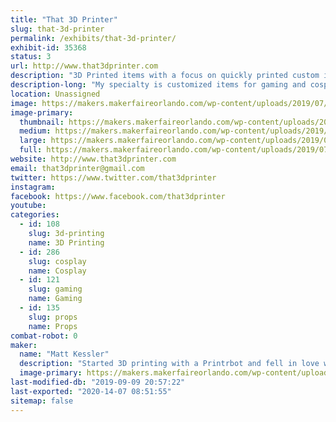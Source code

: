 ```yaml
---
title: "That 3D Printer"
slug: that-3d-printer
permalink: /exhibits/that-3d-printer/
exhibit-id: 35368
status: 3
url: http://www.that3dprinter.com
description: "3D Printed items with a focus on quickly printed custom items and gaming"
description-long: "My specialty is customized items for gaming and cosplay.  I create things that make playing games easier and more fun and I love to share my knowledge and experience when I can.  I also create unique and silly cosplay items that really turn heads."
location: Unassigned
image: https://makers.makerfaireorlando.com/wp-content/uploads/2019/07/20190518_092957-1024x768.jpg
image-primary:
  thumbnail: https://makers.makerfaireorlando.com/wp-content/uploads/2019/07/20190518_092957-150x150.jpg
  medium: https://makers.makerfaireorlando.com/wp-content/uploads/2019/07/20190518_092957-300x225.jpg
  large: https://makers.makerfaireorlando.com/wp-content/uploads/2019/07/20190518_092957-1024x768.jpg
  full: https://makers.makerfaireorlando.com/wp-content/uploads/2019/07/20190518_092957.jpg
website: http://www.that3dprinter.com
email: that3dprinter@gmail.com
twitter: https://www.twitter.com/that3dprinter
instagram: 
facebook: https://www.facebook.com/that3dprinter
youtube: 
categories:
  - id: 108
    slug: 3d-printing
    name: 3D Printing
  - id: 286
    slug: cosplay
    name: Cosplay
  - id: 121
    slug: gaming
    name: Gaming
  - id: 135
    slug: props
    name: Props
combat-robot: 0
maker:
  name: "Matt Kessler"
  description: "Started 3D printing with a Printrbot and fell in love with the technology.  I draw on my engineering and 3D modeling background to produce custom items to print.  Gaming has always been a big influence; most of what I do is related to games.  "
  image-primary: https://makers.makerfaireorlando.com/wp-content/uploads/2018/08/cropped-t3dp_logotype.jpg
last-modified-db: "2019-09-09 20:57:22"
last-exported: "2020-14-07 08:51:55"
sitemap: false
---
```

